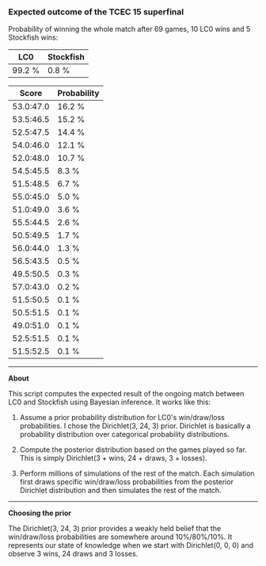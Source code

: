 ### Expected outcome of the TCEC 15 superfinal

Probability of winning the whole match after 69 games, 10 LC0 wins and 5 Stockfish wins:

|LC0|Stockfish|
|---|---|
| 99.2 % | 0.8 % |

| Score | Probability |
|-|-|
| 53.0:47.0 | 16.2 % |
| 53.5:46.5 | 15.2 % |
| 52.5:47.5 | 14.4 % |
| 54.0:46.0 | 12.1 % |
| 52.0:48.0 | 10.7 % |
| 54.5:45.5 | 8.3 % |
| 51.5:48.5 | 6.7 % |
| 55.0:45.0 | 5.0 % |
| 51.0:49.0 | 3.6 % |
| 55.5:44.5 | 2.6 % |
| 50.5:49.5 | 1.7 % |
| 56.0:44.0 | 1.3 % |
| 56.5:43.5 | 0.5 % |
| 49.5:50.5 | 0.3 % |
| 57.0:43.0 | 0.2 % |
| 51.5:50.5 | 0.1 % |
| 50.5:51.5 | 0.1 % |
| 49.0:51.0 | 0.1 % |
| 52.5:51.5 | 0.1 % |
| 51.5:52.5 | 0.1 % |

---

**About**

This script computes the expected result of the ongoing match between LC0 and Stockfish using Bayesian inference. It works like this:

1. Assume a prior probability distribution for LC0's win/draw/loss probabilities. I chose the Dirichlet(3, 24, 3) prior. Dirichlet is basically a probability distribution over categorical probability distributions.

2. Compute the posterior distribution based on the games played so far. This is simply Dirichlet(3 + wins, 24 + draws, 3 + losses).

3. Perform millions of simulations of the rest of the match. Each simulation first draws specific win/draw/loss probabilities from the posterior Dirichlet distribution and then simulates the rest of the match.

---

**Choosing the prior**

The Dirichlet(3, 24, 3) prior provides a weakly held belief that the win/draw/loss probabilities are somewhere around 10%/80%/10%. It represents our state of knowledge when we start with Dirichlet(0, 0, 0) and observe 3 wins, 24 draws and 3 losses.
